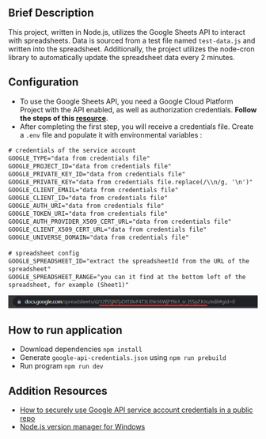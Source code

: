 ## Brief Description

This project, written in Node.js, utilizes the Google Sheets API to interact with spreadsheets. Data is sourced from a test file named `test-data.js` and written into the spreadsheet. Additionally, the project utilizes the node-cron library to automatically update the spreadsheet data every 2 minutes.

## Configuration

 - To use the Google Sheets API, you need a Google Cloud Platform Project with the API enabled, as well as authorization credentials. **Follow the steps of this [resource](https://stateful.com/blog/google-sheets-api-tutorial)**.
 - After completing the first step, you will receive a credentials file. Create a `.env` file and populate it with environmental variables :
```
# credentials of the service account
GOOGLE_TYPE="data from credentials file"
GOOGLE_PROJECT_ID="data from credentials file"
GOOGLE_PRIVATE_KEY_ID="data from credentials file"
GOOGLE_PRIVATE_KEY="data from credentials file.replace(/\\n/g, '\n')"
GOOGLE_CLIENT_EMAIL="data from credentials file"
GOOGLE_CLIENT_ID="data from credentials file"
GOOGLE_AUTH_URI="data from credentials file"
GOOGLE_TOKEN_URI="data from credentials file"
GOOGLE_AUTH_PROVIDER_X509_CERT_URL="data from credentials file"
GOOGLE_CLIENT_X509_CERT_URL="data from credentials file"
GOOGLE_UNIVERSE_DOMAIN="data from credentials file"

# spreadsheet config
GOOGLE_SPREADSHEET_ID="extract the spreadsheetId from the URL of the spreadsheet"
GOOGLE_SPREADSHEET_RANGE="you can it find at the bottom left of the spreadsheet, for example (Sheet1)"
```
![img.png](utils/images/img.png)

## How to run application

- Download dependencies `npm install`
- Generate `google-api-credentials.json` using `npm run prebuild`
- Run program `npm run dev`

## Addition Resources

- [How to securely use Google API service account credentials in a public repo](https://dev.to/wilsonparson/how-to-securely-use-google-apis-service-account-credentials-in-a-public-repo-4k65)
- [Node.js version manager for Windows](https://github.com/coreybutler/nvm-windows)

